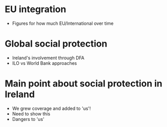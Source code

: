 

# EU integration
- Figures for how much EU/International over time

# Global social protection
- Ireland's involvement through DFA
- ILO vs World Bank approaches

# Main point about social protection in Ireland
- We grew coverage and added to 'us'!
- Need to show this
- Dangers to 'us'
